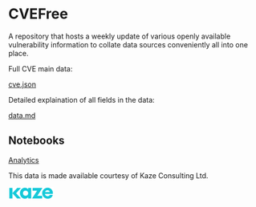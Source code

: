# CVEFree
A repository that hosts a weekly update of various openly available vulnerability information to collate data sources conveniently all into one place.

Full CVE main data:

[cve.json](https://harri-renney-kaze.github.io/CVEFree/data/cve.json)

Detailed explaination of all fields in the data:

[data.md](https://harri-renney-kaze.github.io/CVEFree/data/README.md)

## Notebooks

<a href="https://github.com/harri-renney-kaze/CVEFree/blob/main/notebooks/analytics.ipynb">Analytics</a>

This data is made available courtesy of Kaze Consulting Ltd.

<img src="assets/kaze_logo.png" width="90">